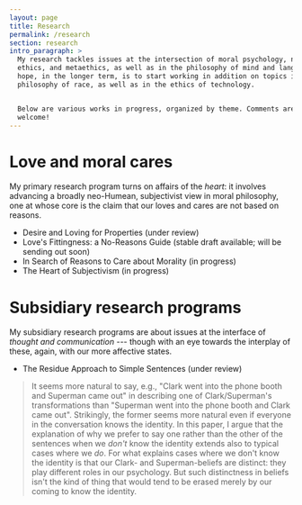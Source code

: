 ```yaml
---
layout: page
title: Research
permalink: /research
section: research
intro_paragraph: >
  My research tackles issues at the intersection of moral psychology, normative
  ethics, and metaethics, as well as in the philosophy of mind and language. My
  hope, in the longer term, is to start working in addition on topics in the
  philosophy of race, as well as in the ethics of technology.


  Below are various works in progress, organized by theme. Comments are most
  welcome!
---
```

# Love and moral cares

My primary research program turns on affairs of the _heart_: it involves advancing a broadly neo-Humean, subjectivist view in moral philosophy, one at whose core is the claim that our loves and cares are not based on reasons. 

* Desire and Loving for Properties (under review)
* Love's Fittingness: a No-Reasons Guide (stable draft available; will be sending out soon)
* In Search of Reasons to Care about Morality (in progress)
* The Heart of Subjectivism (in progress)

# Subsidiary research programs

My subsidiary research programs are about issues at the interface of _thought and communication_ --- though with an eye towards the interplay of these, again, with our more affective states.

* The Residue Approach to Simple Sentences (under review)

> It seems more natural to say, e.g., "Clark went into the phone booth and Superman came out" in describing one of Clark/Superman's transformations than "Superman went into the phone booth and Clark came out". Strikingly, the former seems more natural even if everyone in the conversation knows the identity. In this paper, I argue that the explanation of why we prefer to say one rather than the other of the sentences when we _don't_ know the identity extends also to typical cases where we _do_. For what explains cases where we don't know the identity is that our Clark- and Superman-beliefs are distinct: they play different roles in our psychology. But such distinctness in beliefs isn't the kind of thing that would tend to be erased merely by our coming to know the identity.
